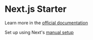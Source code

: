 # Next.js Starter

Learn more in the [official documentation](https://nextjs.org/learn/basics/getting-started)

Set up using Next's [manual setup](https://nextjs.org/docs#manual-setup)

